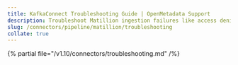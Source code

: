 ```yaml
---
title: KafkaConnect Troubleshooting Guide | OpenMetadata Support
description: Troubleshoot Matillion ingestion failures like access denial, API error, or DAG metadata mismatch.
slug: /connectors/pipeline/matillion/troubleshooting
collate: true
---
```


{% partial file="/v1.10/connectors/troubleshooting.md" /%}
